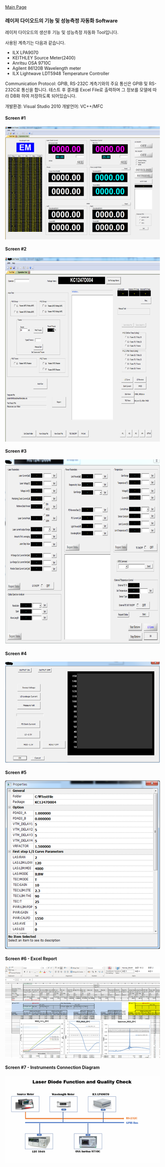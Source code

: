 [Main Page](readme.md)

### 레이저 다이오드의 기능 및 성능측정 자동화 Software
레이저 다이오드의 생산후 기능 및 성능측정 자동화 Tool입니다.

사용된 계측기는 다음과 같습니다.
* ILX LPA9070
* KEITHLEY Source Meter(2400)
* Anritsu OSA 9710C
* Agilent 86120B Wavelength meter
* ILX Lightwave LDT5948 Temperature Controller

Communication Protocol: GPIB, RS-232C
계측기와의 주요 통신은 GPIB 및 RS-232C로 통신을 합니다.
테스트 후 결과를 Excel File로 출력하며 그 정보를 모델에 
따라 DB화 하여 저장하도록 되어있습니다.

개발환경: Visual Studio 2010
개발언어: VC++/MFC

#### Screen #1 ####
<img src=/images/Gui-c1.PNG>

#### Screen #2 ####
<img src=/images/Gui-c2.PNG width="800" height="600">

#### Screen #3 ####
<img src=/images/Gui-c3.PNG width="800" height="600">

#### Screen #4 ####
<img src=/images/Gui-c4.PNG>

#### Screen #5 ####
<img src=/images/Gui-c5.PNG>

#### Screen #6 - Excel Report ####
<img src=/images/excelReport.PNG>

#### Screen #7 - Instruments Connection Diagram ####
<img src=/images/LD-SigLine.png>
